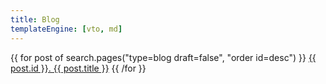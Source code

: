```yaml
---
title: Blog
templateEngine: [vto, md]
---
```


{{ for post of search.pages("type=blog draft=false", "order id=desc") }}
  <a href="/blog/{{ post.id}}">{{ post.id }}. {{ post.title }}</a>
{{ /for }}